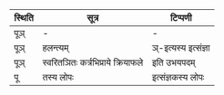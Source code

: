 | स्थिति | सूत्र | टिप्पणी |
| ----- | ------- | ------ |
| पूञ् | - | - |
| पूञ् | हलन्त्यम् | ञ्-इत्यस्य इत्संज्ञा |
| पूञ् | स्वरितञितः कर्त्रभिप्राये क्रियाफले | इति उभयपदम् |
| पू | तस्य लोपः | इत्संज्ञकस्य लोपः |
